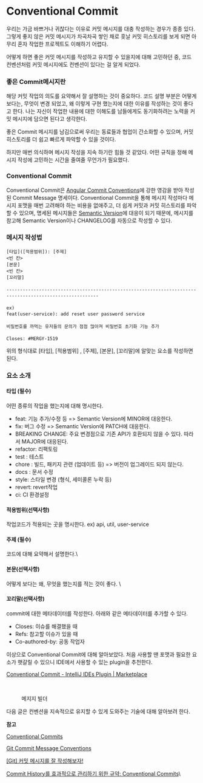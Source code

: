 # Conventional Commit

우리는 가금 바쁘거나 귀찮다는 이유로 커밋 메시지를 대충 작성하는 경우가 종종 있다. 그렇게 좋지 않은 커밋 메시지가 차곡차곡 쌓인 채로 훗날 커밋 히스토리를 보게 되면 아무리 혼자 작업한 프로젝트도 이해하기 어렵다.

어떻게 하면 좋은 커밋 메시지를 작성하고 유지할 수 있을지에 대해 고민하던 중, 코드 컨벤션처럼 커밋 메시지에도 컨벤션이 있다는 걸 알게 되었다.

### 좋은 Commit메시지란

해당 커밋 작업의 의도를 요약해서 잘 설명하는 것이 중요하다. 코드 설명 부분은 어떻게 보다는, 무엇이 변경 되었고, 왜 이렇게 구현 했는지에 대한 이유를 작성하는 것이 좋다고 한다. 나는 자신이 작업한 내용에 대한 이해도를 남들에게도 동기화하려는 노력을 커밋 메시지에 담으면 된다고 생각한다.

좋은 Commit 메시지를 남김으로써 우리는 동료들과 협업이 간소화할 수 있으며, 커밋 히스토리를 더 쉽고 빠르게 파악할 수 있을 것이다.

하지만 매번 의식하며 메시지 작성을 지속 하기란 힘들 것 같았다. 어떤 규칙을 정해 메시지 작성에 고민하는 시간을 줄여줄 무언가가 필요했다.&#x20;

### Conventional Commit

Conventional Commit은 [Angular Commit Conventions](https://gist.github.com/stephenparish/9941e89d80e2bc58a153)에 강한 영감을 받아 작성된 Commit Message 명세이다. Conventional Commit을 통해 메시지 작성마다 메시지 포맷을 매번 고려해야 하는 비용을 없애주고, 더 쉽게 커밋과 커밋 히스토리를 파악할 수 있으며, 명세된 메시지들은 [Semantic Version](https://semver.org/)에 대응이 되기 때문에, 메시지를 참고해 Semantic Version이나 CHANGELOG를 자동으로 작성할 수 있다.

### 메시지 작성법

```
[타입]([적용범위]): [주제]
<빈 칸>
[본문]
<빈 칸>
[꼬리말]

--------------------------------------------------------------------------------------------------------

ex)
feat(user-service): add reset user password service

비밀번호를 까먹는 유저들의 문의가 점점 많아져 비밀번호 초기화 기능 추가

Closes: #MERGY-1519
```

위의 형식대로 \[타입], \[적용범위] , \[주제], \[본문], \[꼬리말]에 알맞는 요소를 작성하면 된다.&#x20;



### 요소 소개&#x20;

#### **타입 (필수)**

어떤 종류의 작업을 했는지에 대해 명시한다.

* feat: 기능 추가/수정 등 => Semantic Version에 MINOR에 대응한다.
* fix: 버그 수정 => Semantic Version에 PATCH에 대응한다.
* BREAKING CHANGE: 주요 변경점으로 기존 API가 호환되지 않을 수 있다. 따라서 MAJOR에 대응된다.
* refactor: 리팩토링
* test : 테스트
* chore : 빌드, 패키지 관련 (업데이트 등) => 버전이 업그레이드 되지 않는다.
* docs : 문서 수정
* style: 스타일 변경 (형식, 세미콜론 누락 등)
* revert: revert작업
* ci: CI 환경설정

#### **적용범위(선택사항)**

작업코드가 적용되는 곳을 명시한다. ex) api, util, user-service

#### **주제 (필수)**

코드에 대해 요약해서 설명한다.\


#### **본문(선택사항)**

어떻게 보다는 왜, 무엇을 했는지를 적는 것이 좋다. \


#### **꼬리말(선택사항)**

commit에 대한 메타데이터를 작성한다. 아래와 같은 메타데이터를 추가할 수 있다.

* Closes: 이슈를 해결했을 때
* Refs: 참고할 이슈가 있을 때
* Co-authored-by: 공동 작업자





이상으로 Conventional Commit에 대해 알아보았다. 처음 사용할 땐 포맷과 필요한 요소가 햇갈릴 수 있으니 IDE에서 사용할 수 있는 plugin을 추천한다.&#x20;

[Conventional Commit - IntelliJ IDEs Plugin | Marketplace](https://plugins.jetbrains.com/plugin/13389-conventional-commit)



<figure><img src="../.gitbook/assets/스크린샷 2023-02-01 오전 11.35.03 (1).png" alt=""><figcaption><p>메지지 빌더</p></figcaption></figure>

다음 글은 컨벤션을 지속적으로 유지할 수 있게 도와주는 기술에 대해 알아보려 한다.



**참고**

[Conventional Commits](https://www.conventionalcommits.org/ko/v1.0.0-beta.4/#%ea%b0%9c%ec%9a%94)

[Git Commit Message Conventions](https://docs.google.com/document/d/1QrDFcIiPjSLDn3EL15IJygNPiHORgU1\_OOAqWjiDU5Y/edit)

[\[Git\] 커밋 메시지를 잘 작성해보자!](https://velog.io/@ozragwort/Git-%EC%BB%A4%EB%B0%8B-%EB%A9%94%EC%8B%9C%EC%A7%80%EB%A5%BC-%EC%9E%98-%EC%9E%91%EC%84%B1%ED%95%B4%EB%B3%B4%EC%9E%90#%EC%BB%A4%EB%B0%8B-%EB%A9%94%EC%8B%9C%EC%A7%80%EC%9D%98-%EC%BB%A8%EB%B2%A4%EC%85%98)

[Commit History를 효과적으로 관리하기 위한 규약: Conventional Commits](https://medium.com/hdackorea/commit-history%EB%A5%BC-%ED%9A%A8%EA%B3%BC%EC%A0%81%EC%9C%BC%EB%A1%9C-%EA%B4%80%EB%A6%AC%ED%95%98%EA%B8%B0-%EC%9C%84%ED%95%9C-%EA%B7%9C%EC%95%BD-conventional-commits-67b2114ac8e4)\

